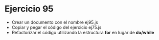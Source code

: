 # Ejercicio 95

- Crear un documento con el nombre ej95.js
- Copiar y pegar el código del ejercicio ej75.js
- Refactorizar el código utilizando la estructura **for** en lugar de **do/while**
